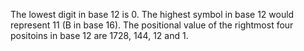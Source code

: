 The lowest digit in base 12 is 0. The highest symbol in base 12 would represent 11 (B in base 16).
The positional value of the rightmost four positoins in base 12 are 1728, 144, 12 and 1.
